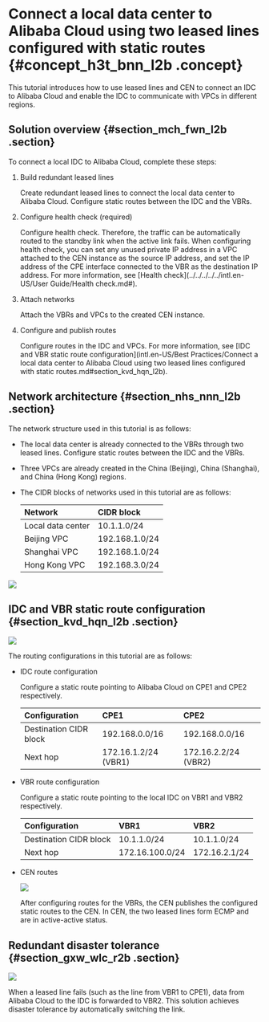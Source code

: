 # Connect a local data center to Alibaba Cloud using two leased lines configured with static routes {#concept_h3t_bnn_l2b .concept}

This tutorial introduces how to use leased lines and CEN to connect an IDC to Alibaba Cloud and enable the IDC to communicate with VPCs in different regions.

## Solution overview {#section_mch_fwn_l2b .section}

To connect a local IDC to Alibaba Cloud, complete these steps:

1.  Build redundant leased lines

    Create redundant leased lines to connect the local data center to Alibaba Cloud. Configure static routes between the IDC and the VBRs.

2.  Configure health check \(required\)

    Configure health check. Therefore, the traffic can be automatically routed to the standby link when the active link fails. When configuring health check, you can set any unused private IP address in a VPC attached to the CEN instance as the source IP address, and set the IP address of the CPE interface connected to the VBR as the destination IP address. For more information, see [Health check](../../../../../intl.en-US/User Guide/Health check.md#).

3.  Attach networks

    Attach the VBRs and VPCs to the created CEN instance.

4.  Configure and publish routes

    Configure routes in the IDC and VPCs. For more information, see [IDC and VBR static route configuration](intl.en-US/Best Practices/Connect a local data center to Alibaba Cloud using two leased lines configured with static routes.md#section_kvd_hqn_l2b).


## Network architecture {#section_nhs_nnn_l2b .section}

The network structure used in this tutorial is as follows:

-   The local data center is already connected to the VBRs through two leased lines. Configure static routes between the IDC and the VBRs.
-   Three VPCs are already created in the China \(Beijing\), China \(Shanghai\), and China \(Hong Kong\) regions.
-   The CIDR blocks of networks used in this tutorial are as follows:

    |Network|CIDR block|
    |:------|:---------|
    |Local data center|10.1.1.0/24|
    |Beijing VPC|192.168.1.0/24|
    |Shanghai VPC|192.168.1.0/24|
    |Hong Kong VPC|192.168.3.0/24|


![](http://static-aliyun-doc.oss-cn-hangzhou.aliyuncs.com/assets/img/17033/15516877818693_en-US.png)

## IDC and VBR static route configuration {#section_kvd_hqn_l2b .section}

![](http://static-aliyun-doc.oss-cn-hangzhou.aliyuncs.com/assets/img/17033/15516877818694_en-US.png)

The routing configurations in this tutorial are as follows:

-   IDC route configuration

    Configure a static route pointing to Alibaba Cloud on CPE1 and CPE2 respectively.

    |Configuration|CPE1|CPE2|
    |:------------|:---|:---|
    |Destination CIDR block|192.168.0.0/16|192.168.0.0/16|
    |Next hop|172.16.1.2/24 \(VBR1\)|172.16.2.2/24 \(VBR2\)|

-   VBR route configuration

    Configure a static route pointing to the local IDC on VBR1 and VBR2 respectively.

    |Configuration|VBR1|VBR2|
    |:------------|:---|:---|
    |Destination CIDR block|10.1.1.0/24|10.1.1.0/24|
    |Next hop|172.16.100.0/24|172.16.2.1/24|

-   CEN routes

    ![](http://static-aliyun-doc.oss-cn-hangzhou.aliyuncs.com/assets/img/17033/15516877818695_en-US.png)

    After configuring routes for the VBRs, the CEN publishes the configured static routes to the CEN. In CEN, the two leased lines form ECMP and are in active-active status.


## Redundant disaster tolerance {#section_gxw_wlc_r2b .section}

![](http://static-aliyun-doc.oss-cn-hangzhou.aliyuncs.com/assets/img/17033/15516877818696_en-US.png)

When a leased line fails \(such as the line from VBR1 to CPE1\), data from Alibaba Cloud to the IDC is forwarded to VBR2. This solution achieves disaster tolerance by automatically switching the link.

